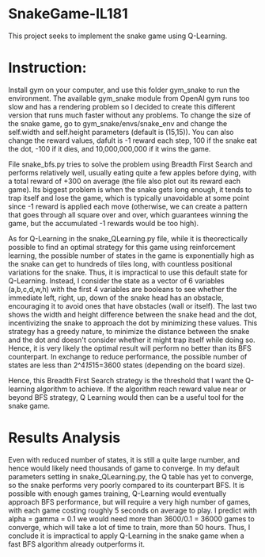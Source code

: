 # SnakeGame-IL181

This project seeks to implement the snake game using Q-Learning. 

# Instruction:

Install gym on your computer, and use this folder gym_snake to run the environment. The available gym_snake module from OpenAI gym runs too slow and has a rendering problem so I decided to create this different version that runs much faster without any problems. To change the size of the snake game, go to gym_snake/envs/snake_env and change the self.width and self.height parameters (default is (15,15)). You can also change the reward values, dafult is -1 reward each step, 100 if the snake eat the dot, -100 if it dies, and 10,000,000,000 if it wins the game.

File snake_bfs.py tries to solve the problem using Breadth First Search and performs relatively well, usually eating quite a few apples before dying, with a total reward of +300 on average (the file also plot out its reward each game). Its biggest problem is when the snake gets long enough, it tends to trap itself and lose the game, which is typically unavoidable at some point since -1 reward is applied each move (otherwise, we can create a pattern that goes through all square over and over, which guarantees winning the game, but the accumulated -1 rewards would be too high). 

As for Q-Learning in the snake_QLearning.py file, while it is theorectically possible to find an optimal strategy for this game using reinforcement learning, the possible number of states in the game is exponentially high as the snake can get to hundreds of tiles long, with countless positional variations for the snake. Thus, it is impractical to use this default state for Q-Learning. Instead, I consider the state as a vector of 6 variables (a,b,c,d,w,h) with the first 4 variables are booleans to see whether the immediate left, right, up, down of the snake head has an obstacle, encouraging it to avoid ones that have obstacles (wall or itself). The last two shows the width and height difference between the snake head and the dot, incentivizing the snake to approach the dot by minimizing these values. This strategy has a greedy nature, to minimize the distance between the snake and the dot and doesn't consider whether it might trap itself while doing so. Hence, it is very likely the optimal result will perform no better than its BFS counterpart. In exchange to reduce performance, the possible number of states are less than 2^4*15*15=3600 states (depending on the board size). 

Hence, this Breadth First Search strategy is the threshold that I want the Q-learning algorithm to achieve. If the algorithm reach reward value near or beyond BFS strategy, Q Learning would then can be a useful tool for the snake game.  

# Results Analysis

Even with reduced number of states, it is still a quite large number, and hence would likely need thousands of game to converge. In my default parameters setting in snake_QLearning.py, the Q table has yet to converge, so the snake performs very poorly compared to its counterpart BFS. It is possible with enough games training, Q-Learning would eventually approach BFS performance, but will require a very high number of games, with each game costing roughly 5 seconds on average to play. I predict with alpha = gamma = 0.1 we would need more than 3600/0.1 = 36000 games to converge, which will take a lot of time to train, more than 50 hours. Thus, I conclude it is impractical to apply Q-Learning in the snake game when a fast BFS algorithm already outperforms it.
